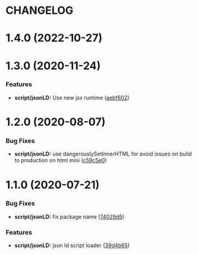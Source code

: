 # CHANGELOG

# 1.4.0 (2022-10-27)



# 1.3.0 (2020-11-24)


### Features

* **script/jsonLD:** Use new jsx runtime ([aebf602](https://github.com/SUI-Components/adevinta-spain-components/commit/aebf6028e7c17b4ec98fc1b6e7418e0a91e428d9))



# 1.2.0 (2020-08-07)


### Bug Fixes

* **script/jsonLD:** use dangerouslySetInnerHTML for avoid issues on build to production on html mini ([c59c5e0](https://github.com/SUI-Components/adevinta-spain-components/commit/c59c5e01530f6fb3beac5c71cb053c20fdda00e0))



# 1.1.0 (2020-07-21)


### Bug Fixes

* **script/jsonLD:** fix package name ([74029d5](https://github.com/SUI-Components/adevinta-spain-components/commit/74029d5e04902e05782e25df7a9f510fd51fcaa0))


### Features

* **script/jsonLD:** json ld script loader ([39d4b65](https://github.com/SUI-Components/adevinta-spain-components/commit/39d4b65d4d28da2eada3dbdc1c4c3771842acfbc))



